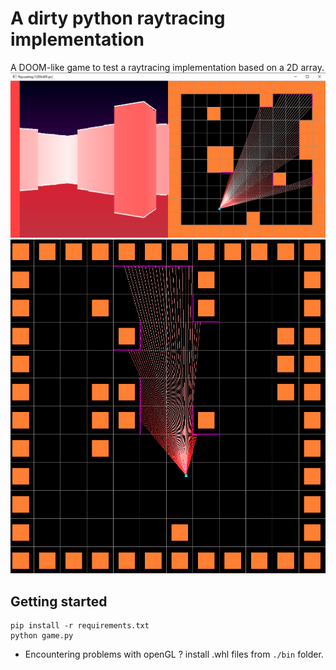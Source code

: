 # A dirty python raytracing implementation

A DOOM-like game to test a raytracing implementation based on a 2D array.
![home](./doc/screenshot.PNG)
![home](./doc/raytracing.PNG)


## Getting started

```
pip install -r requirements.txt
python game.py
```

* Encountering problems with openGL ? install .whl files from `./bin` folder.
